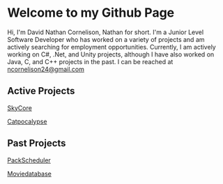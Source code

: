 # Welcome to my Github Page
Hi, I'm David Nathan Cornelison, Nathan for short. I'm a Junior Level Software Developer who has worked on a variety of projects and am actively searching for employment opportunities. Currently, I am actively working on C#, .Net, and Unity projects, although I have also worked on Java, C, and C++ projects in the past. I can be reached at ncornelison24@gmail.com

## Active Projects
[SkyCore](https://github.com/P1Gaming/SkyCore)

[Catpocalypse](https://github.com/mspangenberg03/Catpocalypse)

## Past Projects
[PackScheduler](https://github.com/nate3323/PackScheduler)

[Moviedatabase](https://github.com/nate3323/movie-database)

<!---
nate3323/nate3323 is a ✨ special ✨ repository because its `README.md` (this file) appears on your GitHub profile.
You can click the Preview link to take a look at your changes.
--->
